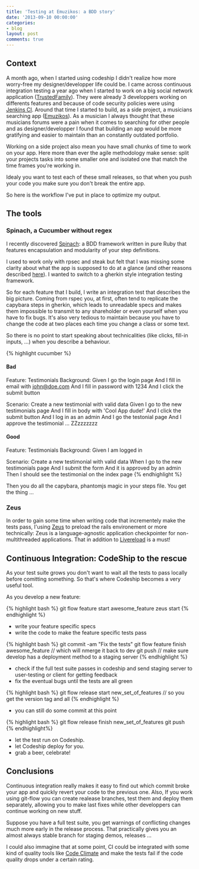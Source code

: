 ```yaml
---
title: 'Testing at Emuzikos: a BDD story'
date: '2013-09-10 00:00:00'
categories:
- blog
layout: post
comments: true
---
```


## Context

A month ago, when I started using codeship I didn't realize how more worry-free my designer/developper life could be. I came across continuous integration testing a year ago when I started to work on a big social network application ([TrustedFamily](http://trustedfamily.net)). They were already 3 developpers working on differents features and because of code security policies were using [Jenkins CI](http://http://jenkins-ci.org/).
Around that time I started to build, as a side project, a musicians searching app ([Emuzikos](http://emuzikos.com)).
As a musician I always thought that these musicians forums were a pain when it comes to searching for other people and as designer/developper I found that building an app would be more gratifying and easier to maintain than an constantly outdated portfolio.

Working on a side project also mean you have small chunks of time to work on your app. Here more than ever the agile methodology make sense: split your projects tasks into some smaller one and isolated one that match the time frames you're working in.

Idealy you want to test each of these small releases, so that when you push your code you make sure you don't break the entire app.

So here is the workflow I've put in place to optimize my output.

## The tools

### Spinach, a Cucumber without regex

I recently discovered [Spinach](http://codegram.github.io/spinach/): a BDD framework written in pure Ruby that features encapsulation and modularity of your step definitions.

I used to work only with rpsec and steak but felt that I was missing some clarity about what the app is supposed to do at a glance (and other reasons described [here](http://blog.codegram.com/2011/10/how-to-achieve-more-clean-encapsulated-modular-step-definitions-with-spinach)). I wanted to switch to a gherkin style integration testing framework.

So for each feature that I build, I write an integration test that describes the big picture.
Coming from rspec you, at first, often tend to replicate the capybara steps in gherkin, which leads to unreadable specs and makes them impossible to transmit to any shareholder or even yourself when you have to fix bugs. It's also very tedious to maintain because you have to change the code at two places each time you change a class or some text.

So there is no point to start speaking about technicalities (like clicks, fill-in inputs, …) when you describe a behaviour.

{% highlight cucumber %}
#### Bad

Feature: Testimonials
  Background:
    Given I go the login page
    And I fill in email with john@doe.com
    And I fill in password with 1234
    And I click the submit button

  Scenario: Create a new testimonial with valid data
    Given I go to the new testimonials page
    And I fill in body with 'Cool App dude!'
    And I click the submit button
    And I log in as an admin
    And I go the testonial page
    And I approve the testimonial
    …
    ZZzzzzzzz

#### Good

Feature: Testimonials
  Background:
    Given I am logged in

  Scenario: Create a new testimonial with valid data
    When I go to the new testimonials page
    And I submit the form
    And it is approved by an admin
    Then I should see the testimonial on the index page
{% endhighlight %}

Then you do all the capybara, phantomjs magic in your steps file. You get the thing …

### Zeus

In order to gain some time when writing code that incrementely make the tests pass, I'using [Zeus](https://github.com/burke/zeus) to preload the rails environement or more technically: Zeus is a language-agnostic application checkpointer for non-multithreaded applications. That in addition to [Livereload](http://livereload.com/) is a must!

## Continuous Integration: CodeShip to the rescue

As your test suite grows you don't want to wait all the tests to pass locally before comitting something. So that's where Codeship becomes a very useful tool.

As you develop a new feature:

{% highlight bash %}
git flow feature start awesome_feature
zeus start
{% endhighlight %}

* write your feature specific specs
* write the code to make the feature specific tests pass

{% highlight bash %}
git commit -am "Fix the tests"
git flow feature finish awesome_feature // which will nmerge it back to dev
git push // make sure develop has a deployment method to a staging server
{% endhighlight %}

* check if the full test suite passes in codeship and send staging server to user-testing or client for getting feedback
* fix the eventual bugs until the tests are all green

{% highlight bash %}
git flow release start new_set_of_features // so you get the version tag and all
{% endhighlight %}

* you can still do some commit at this point

{% highlight bash %}
git flow release finish new_set_of_features
git push
{% endhighlight%}

* let the test run on Codeship.
* let Codeship deploy for you.
* grab a beer, celebrate!

## Conclusions

Continuous integration really makes it easy to find out which commit broke your app and quickly revert your code to the previous one. Also, If you work using git-flow you can create realease branches, test them and deploy them separately, allowing you to make last fixes while other developpers can continue working on new stuff.

Suppose you have a full test suite, you get warnings of conflicting changes much more early in the release process. That practically gives you an almost always stable branch for staging demos, releases …

I could also immagine that at some point, CI could be integrated with some kind of quality tools like [Code Climate](https://codeclimate.com) and make the tests fail if the code quality drops under a certain rating.
